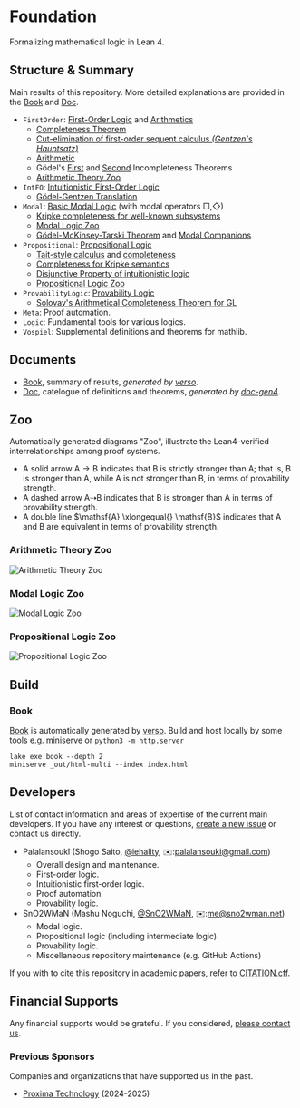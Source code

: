 [Book]: https://formalizedformallogic.github.io/Foundation/book
[Doc]: https://FormalizedFormalLogic.github.io/Foundation/doc

# Foundation

Formalizing mathematical logic in Lean 4.

## Structure & Summary

Main results of this repository. More detailed explanations are provided in the [Book] and [Doc].

- `FirstOrder`: [First-Order Logic][first_order] and [Arithmetics][arith]
  - [Completeness Theorem][first_order:completeness]
  - [Cut-elimination of first-order sequent calculus _(Gentzen's Hauptsatz)_][first_order:haupstaz]
  - [Arithmetic][arith]
  - Gödel's [First][arith:goedel_it1] and [Second][arith:goedel_it2] Incompleteness Theorems
  - [Arithmetic Theory Zoo](#arithmetic-theory-zoo)
- `IntFO`: [Intuitionistic First-Order Logic][first_order]
  - [Gödel-Gentzen Translation][first_order:goedel_translation]
- `Modal`: [Basic Modal Logic][modal:logic] (with modal operators $\Box, \Diamond$)
  - [Kripke completeness for well-known subsystems][modal:logic_kripke_completeness]
  - [Modal Logic Zoo](#modal-logic-zoo)
  - [Gödel-McKinsey-Tarski Theorem][modal:gmt_theorem] and [Modal Companions](modal:companion)
- `Propositional`: [Propositional Logic][prop]
  - [Tait-style calculus][prop:classical_tait] and [completeness][prop:classical_tait_complete]
  - [Completeness for Kripke semantics][prop:kripke]
  - [Disjunctive Property of intuitionistic logic][prop:int_disjunctive]
  - [Propositional Logic Zoo](#propositional-logic-zoo)
- `ProvabilityLogic`: [Provability Logic][provability_logic]
  - [Solovay's Arithmetical Completeness Theorem for GL][provability_logic:GL_arith_complete]
- `Meta`: Proof automation.
- `Logic`: Fundamental tools for various logics.
- `Vospiel`: Supplemental definitions and theorems for mathlib.

[prop]: ./Foundation/Propositional
[prop:classical_tait]: ./Foundation/Propositional/Tait/Calculus.lean
[prop:classical_tait_complete]: ./Foundation/Propositional/Classical/Tait.lean
[prop:classical_complete]: ./Foundation/Propositional/Classical/Tait.lean
[prop:kripke]: ./Foundation/Propositional/Kripke
[prop:int_disjunctive]: ./Foundation/Propositional/Kripke/Hilbert/Int.lean
[prop:sublogics]: ./Foundation/Propositional/Logic/Sublogic.lean
[first_order]: https://formalizedformallogic.github.io/Foundation/book/first_order/index.html
[first_order:completeness]: https://formalizedformallogic.github.io/Foundation/book/first_order/completeness.html
[first_order:haupstaz]: ./Foundation/FirstOrder/Hauptsatz.lean
[first_order:goedel_translation]: ./Foundation/IntFO/Translation.lean
[arith]: https://formalizedformallogic.github.io/Foundation/book/first_order/arithmetics.html
[arithmetization]: ./Foundation/Arithmetization
[arith:goedel_it1]: https://formalizedformallogic.github.io/Foundation/book/first_order/goedel1.html
[arith:goedel_it2]: https://formalizedformallogic.github.io/Foundation/book/first_order/goedel2.html
[modal:logic]: ./Foundation/Modal
[modal:logic_kripke_completeness]: ./Foundation/Modal/Kripke/Hilbert
[modal:gmt_theorem]: ./Foundation/Modal/ModalCompanion/Int.lean
[modal:companion]: ./Foundation/Modal/ModalCompanion
[provability_logic]: ./Foundation/ProvabilityLogic
[provability_logic:GL_arith_complete]: ./Foundation/ProvabilityLogic/GL/Completeness.lean

## Documents

- [Book], summary of results, _generated by [verso]_.
- [Doc], catelogue of definitions and theorems, _generated by [doc-gen4](https://github.com/leanprover/doc-gen4)_.

## Zoo

Automatically generated diagrams "Zoo", illustrate the Lean4-verified interrelationships among proof systems.

- A solid arrow $\mathsf{A} \rightarrow \mathsf{B}$ indicates that $\mathsf{B}$ is strictly stronger than $\mathsf{A}$; that is, $\mathsf{B}$ is stronger than $\mathsf{A}$, while $\mathsf{A}$ is not stronger than $\mathsf{B}$, in terms of provability strength.
- A dashed arrow $\mathsf{A} \dashrightarrow \mathsf{B}$ indicates that $\mathsf{B}$ is stronger than $\mathsf{A}$ in terms of provability strength.
- A double line $\mathsf{A} \xlongequal{} \mathsf{B}$ indicates that $\mathsf{A}$ and $\mathsf{B}$ are equivalent in terms of provability strength.

### Arithmetic Theory Zoo

![Arithmetic Theory Zoo](https://formalizedformallogic.github.io/Foundation/arith_zoo.png)

### Modal Logic Zoo

![Modal Logic Zoo](https://formalizedformallogic.github.io/Foundation/modal_zoo.png)

### Propositional Logic Zoo

![Propositional Logic Zoo](https://formalizedformallogic.github.io/Foundation/propositional_zoo.png)

## Build

### Book

[Book] is automatically generated by [verso].
Build and host locally by some tools e.g. [miniserve](https://github.com/svenstaro/miniserve) or `python3 -m http.server`

```shell
lake exe book --depth 2
miniserve _out/html-multi --index index.html
```

[verso]: https://github.com/leanprover/verso

## Developers

List of contact information and areas of expertise of the current main developers.
If you have any interest or questions, [create a new issue](https://github.com/FormalizedFormalLogic/Foundation/issues) or contact us directly.

- Palalansoukî (Shogo Saito, [@iehality][iehality:github], ✉️:[palalansouki@gmail.com][iehality:email])
  - Overall design and maintenance.
  - First-order logic.
  - Intuitionistic first-order logic.
  - Proof automation.
  - Provability logic.
- SnO2WMaN (Mashu Noguchi, [@SnO2WMaN][sno2wman:github], ✉️:[me@sno2wman.net][SnO2WMaN:email])
  - Modal logic.
  - Propositional logic (including intermediate logic).
  - Provability logic.
  - Miscellaneous repository maintenance (e.g. GitHub Actions)

[iehality:github]: https://github.com/iehality
[iehality:email]: mailto:palalansouki@gmail.com
[SnO2WMaN:github]: https://github.com/SnO2WMaN
[SnO2WMaN:email]: mailto:me@sno2wman.net

If you with to cite this repository in academic papers, refer to [CITATION.cff](./CITATION.cff).

## Financial Supports

Any financial supports would be grateful. If you considered, [please contact us](#Developers).

### Previous Sponsors

Companies and organizations that have supported us in the past.

- [Proxima Technology](https://proxima-ai-tech.com) (2024-2025)

